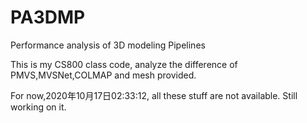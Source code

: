 # PA3DMP
 Performance analysis of 3D modeling Pipelines


This is my CS800 class code, analyze the difference of PMVS,MVSNet,COLMAP and mesh provided.

For now,2020年10月17日02:33:12, all these stuff are not available. Still working on it.
